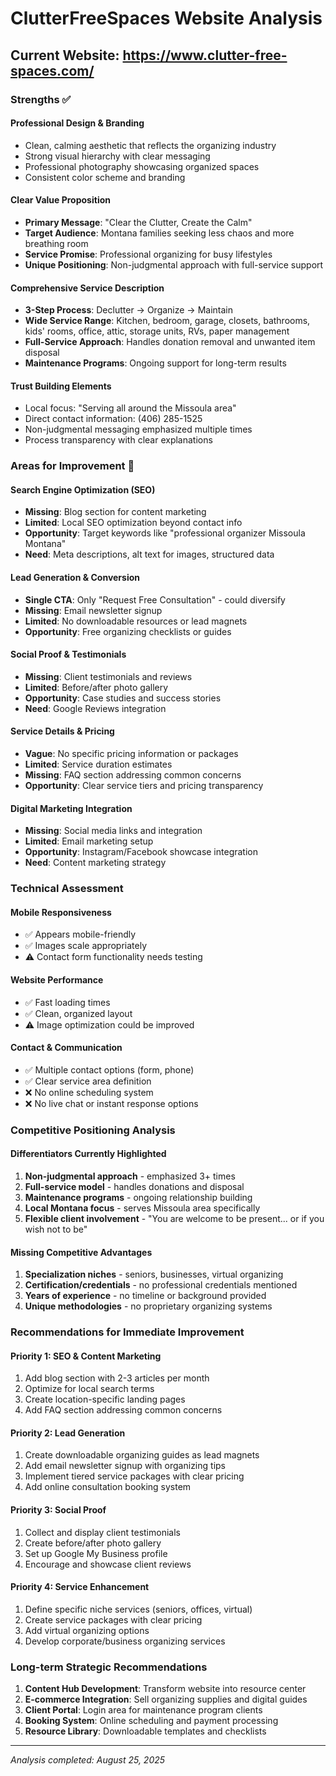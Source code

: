 # ClutterFreeSpaces Website Analysis

## Current Website: https://www.clutter-free-spaces.com/

### Strengths ✅

#### **Professional Design & Branding**
- Clean, calming aesthetic that reflects the organizing industry
- Strong visual hierarchy with clear messaging
- Professional photography showcasing organized spaces
- Consistent color scheme and branding

#### **Clear Value Proposition**
- **Primary Message**: "Clear the Clutter, Create the Calm"
- **Target Audience**: Montana families seeking less chaos and more breathing room
- **Service Promise**: Professional organizing for busy lifestyles
- **Unique Positioning**: Non-judgmental approach with full-service support

#### **Comprehensive Service Description**
- **3-Step Process**: Declutter → Organize → Maintain
- **Wide Service Range**: Kitchen, bedroom, garage, closets, bathrooms, kids' rooms, office, attic, storage units, RVs, paper management
- **Full-Service Approach**: Handles donation removal and unwanted item disposal
- **Maintenance Programs**: Ongoing support for long-term results

#### **Trust Building Elements**
- Local focus: "Serving all around the Missoula area"
- Direct contact information: (406) 285-1525
- Non-judgmental messaging emphasized multiple times
- Process transparency with clear explanations

### Areas for Improvement 🎯

#### **Search Engine Optimization (SEO)**
- **Missing**: Blog section for content marketing
- **Limited**: Local SEO optimization beyond contact info
- **Opportunity**: Target keywords like "professional organizer Missoula Montana"
- **Need**: Meta descriptions, alt text for images, structured data

#### **Lead Generation & Conversion**
- **Single CTA**: Only "Request Free Consultation" - could diversify
- **Missing**: Email newsletter signup
- **Limited**: No downloadable resources or lead magnets
- **Opportunity**: Free organizing checklists or guides

#### **Social Proof & Testimonials**
- **Missing**: Client testimonials and reviews
- **Limited**: Before/after photo gallery
- **Opportunity**: Case studies and success stories
- **Need**: Google Reviews integration

#### **Service Details & Pricing**
- **Vague**: No specific pricing information or packages
- **Limited**: Service duration estimates
- **Missing**: FAQ section addressing common concerns
- **Opportunity**: Clear service tiers and pricing transparency

#### **Digital Marketing Integration**
- **Missing**: Social media links and integration
- **Limited**: Email marketing setup
- **Opportunity**: Instagram/Facebook showcase integration
- **Need**: Content marketing strategy

### Technical Assessment

#### **Mobile Responsiveness**
- ✅ Appears mobile-friendly
- ✅ Images scale appropriately
- ⚠️ Contact form functionality needs testing

#### **Website Performance**
- ✅ Fast loading times
- ✅ Clean, organized layout
- ⚠️ Image optimization could be improved

#### **Contact & Communication**
- ✅ Multiple contact options (form, phone)
- ✅ Clear service area definition
- ❌ No online scheduling system
- ❌ No live chat or instant response options

### Competitive Positioning Analysis

#### **Differentiators Currently Highlighted**
1. **Non-judgmental approach** - emphasized 3+ times
2. **Full-service model** - handles donations and disposal
3. **Maintenance programs** - ongoing relationship building
4. **Local Montana focus** - serves Missoula area specifically
5. **Flexible client involvement** - "You are welcome to be present... or if you wish not to be"

#### **Missing Competitive Advantages**
1. **Specialization niches** - seniors, businesses, virtual organizing
2. **Certification/credentials** - no professional credentials mentioned
3. **Years of experience** - no timeline or background provided
4. **Unique methodologies** - no proprietary organizing systems

### Recommendations for Immediate Improvement

#### **Priority 1: SEO & Content Marketing**
1. Add blog section with 2-3 articles per month
2. Optimize for local search terms
3. Create location-specific landing pages
4. Add FAQ section addressing common concerns

#### **Priority 2: Lead Generation**
1. Create downloadable organizing guides as lead magnets
2. Add email newsletter signup with organizing tips
3. Implement tiered service packages with clear pricing
4. Add online consultation booking system

#### **Priority 3: Social Proof**
1. Collect and display client testimonials
2. Create before/after photo gallery
3. Set up Google My Business profile
4. Encourage and showcase client reviews

#### **Priority 4: Service Enhancement**
1. Define specific niche services (seniors, offices, virtual)
2. Create service packages with clear pricing
3. Add virtual organizing options
4. Develop corporate/business organizing services

### Long-term Strategic Recommendations

1. **Content Hub Development**: Transform website into resource center
2. **E-commerce Integration**: Sell organizing supplies and digital guides
3. **Client Portal**: Login area for maintenance program clients
4. **Booking System**: Online scheduling and payment processing
5. **Resource Library**: Downloadable templates and checklists

---
*Analysis completed: August 25, 2025*